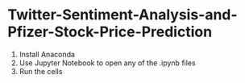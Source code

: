 # Twitter-Sentiment-Analysis-and-Pfizer-Stock-Price-Prediction

1. Install Anaconda
2. Use Jupyter Notebook to open any of the .ipynb files
3. Run the cells
